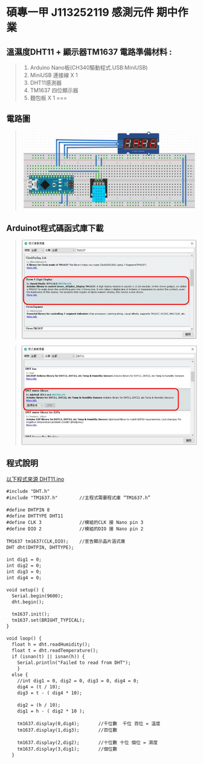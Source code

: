 <h1>碩專一甲  J113252119 感測元件 期中作業</h1>

## 溫濕度DHT11 + 顯示器TM1637 電路準備材料 : 
>1. Arduino Nano板(CH340驅動程式.USB:MiniUSB) 
>2. MiniUSB 連接線 X 1 
>3. DHT11感測器
>4. TM1637 四位顯示器
>5. 麵包板 X 1 
===

## 電路圖
>![](https://github.com/J113252119/Arduino/blob/main/2024.09感測元件/期中考/期中作業電路圖.JPG?raw=true)

## Arduinot程式碼函式庫下載
>![](https://github.com/J113252119/Arduino/blob/main/2024.09感測元件/期中考/Arduinot%20TM1637程式碼函式庫.JPG?raw=true)

>![](https://github.com/J113252119/Arduino/blob/main/2024.09感測元件/期中考/Arduinot%20DHT11程式碼函式庫.JPG?raw=true)

## 程式說明

[以下程式來源 DHT11.ino ]:[https://github.com/derricktsai0904/Arduino/blob/master/04%20NodeMCU/LEDControl/LED_Control.ino](https://github.com/derricktsai0904/Course/blob/main/2024.09%E6%84%9F%E6%B8%AC%E5%85%83%E4%BB%B6/Arduino%20LED%E9%9C%B9%E9%9D%82%E7%87%88/LED_Control.ino) "LED_Control.ino"
[以下程式來源 DHT11.ino ]
``` arduino
#include "DHT.h"
#include "TM1637.h"        //主程式需要程式庫 “TM1637.h”

#define DHTPIN 8   
#define DHTTYPE DHT11
#define CLK 3              //模組的CLK 接 Nano pin 3
#define DIO 2              //模組的DIO 接 Nano pin 2

TM1637 tm1637(CLK,DIO);    //宣告顯示晶片涵式庫
DHT dht(DHTPIN, DHTTYPE);

int dig1 = 0;
int dig2 = 0;
int dig3 = 0;
int dig4 = 0;

void setup() {
  Serial.begin(9600);
  dht.begin();

  tm1637.init();
  tm1637.set(BRIGHT_TYPICAL);
}

void loop() {
  float h = dht.readHumidity();
  float t = dht.readTemperature();
  if (isnan(t) || isnan(h)) {
    Serial.println("Failed to read from DHT");
    }
  else {
    //int dig1 = 0, dig2 = 0, dig3 = 0, dig4 = 0;
    dig4 = (t / 10);
    dig3 = t - ( dig4 * 10);

    dig2 = (h / 10);
    dig1 = h - ( dig2 * 10 );
    
    tm1637.display(0,dig4);       //千位數  千位 百位 = 溫度
    tm1637.display(1,dig3);       //百位數

    tm1637.display(2,dig2);       //十位數 十位 個位 = 濕度
    tm1637.display(3,dig1);       //個位數
  }

```
